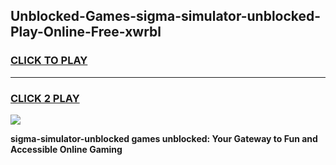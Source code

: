 
## Unblocked-Games-sigma-simulator-unblocked-Play-Online-Free-xwrbl
<h3>
<a href="https://premium76.site?title=sigma-simulator-unblocked&ref=26A">CLICK TO PLAY</a></h3>
<hr>

<h3>
<a href="https://premium76.site?title=sigma-simulator-unblocked&ref=26A">CLICK 2 PLAY</a>
  
</h3>

<a href="https://premium76.site?title=sigma-simulator-unblocked&ref=26A"><img src="https://clearcache.store/games.png"></a>


**sigma-simulator-unblocked games unblocked: Your Gateway to Fun and Accessible Online Gaming**
